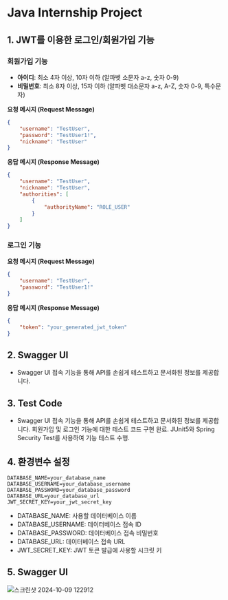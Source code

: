# Java Internship Project

## 1. JWT를 이용한 로그인/회원가입 기능

### 회원가입 기능
- **아이디**: 최소 4자 이상, 10자 이하 (알파벳 소문자 a-z, 숫자 0-9)
- **비밀번호**: 최소 8자 이상, 15자 이하 (알파벳 대소문자 a-z, A-Z, 숫자 0-9, 특수문자)

**요청 메시지 (Request Message)**
```json
{
    "username": "TestUser",
    "password": "TestUser1!",
    "nickname": "TestUser"
}
```

**응답 메시지 (Response Message)**
```json
{
    "username": "TestUser",
    "nickname": "TestUser",
    "authorities": [
        {
            "authorityName": "ROLE_USER"
        }
    ]
}
```

### 로그인 기능
**요청 메시지 (Request Message)**
```json
{
    "username": "TestUser",
    "password": "TestUser1!"
}
```

**응답 메시지 (Response Message)**
```json
{
    "token": "your_generated_jwt_token"
}
```
## 2. Swagger UI
- Swagger UI 접속 기능을 통해 API를 손쉽게 테스트하고 문서화된 정보를 제공합니다.

## 3. Test Code
- Swagger UI 접속 기능을 통해 API를 손쉽게 테스트하고 문서화된 정보를 제공합니다.
회원가입 및 로그인 기능에 대한 테스트 코드 구현 완료.
JUnit5와 Spring Security Test를 사용하여 기능 테스트 수행.

## 4. 환경변수 설정
```
DATABASE_NAME=your_database_name
DATABASE_USERNAME=your_database_username
DATABASE_PASSWORD=your_database_password
DATABASE_URL=your_database_url
JWT_SECRET_KEY=your_jwt_secret_key
```
- DATABASE_NAME: 사용할 데이터베이스 이름
- DATABASE_USERNAME: 데이터베이스 접속 ID
- DATABASE_PASSWORD: 데이터베이스 접속 비밀번호
- DATABASE_URL: 데이터베이스 접속 URL
- JWT_SECRET_KEY: JWT 토큰 발급에 사용할 시크릿 키

## 5. Swagger UI
![스크린샷 2024-10-09 122912](https://github.com/user-attachments/assets/90c33045-48fa-488d-88d9-1e293a75517d)



   
